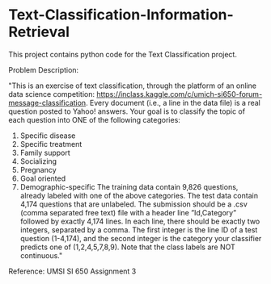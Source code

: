 # Text-Classification-Information-Retrieval
This project contains python code for the Text Classification project.

Problem Description:

"This is an exercise of text classification, through the platform of an online data science competition:
https://inclass.kaggle.com/c/umich-si650-forum-message-classification.
Every document (i.e., a line in the data file) is a real question posted to Yahoo! answers. Your goal is to classify
the topic of each question into ONE of the following categories:
1. Specific disease
2. Specific treatment
4. Family support
5. Socializing
7. Pregnancy
8. Goal oriented
9. Demographic-specific
The training data contain 9,826 questions, already labeled with one of the above categories. The test data contain
4,174 questions that are unlabeled. The submission should be a .csv (comma separated free text) file with a header
line ”Id,Category” followed by exactly 4,174 lines. In each line, there should be exactly two integers, separated by a
comma. The first integer is the line ID of a test question (1-4,174), and the second integer is the category your classifier
predicts one of (1,2,4,5,7,8,9). Note that the class labels are NOT continuous."

Reference: UMSI SI 650 Assignment 3 
